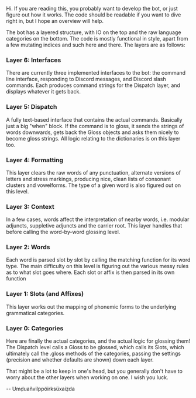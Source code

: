 Hi. If you are reading this, you probably want to develop the bot, or just figure out how it works. The code should be readable if you want to dive right in, but I hope an overview will help.

The bot has a layered structure, with IO on the top and the raw language categories on the bottom. The code is mostly functional in style, apart from a few mutating indices and such here and there. The layers are as follows:

### Layer 6: Interfaces

There are currently three implemented interfaces to the bot: the command line interface, responding to Discord messages, and Discord slash commands. Each produces command strings for the Dispatch layer, and displays whatever it gets back.

### Layer 5: Dispatch

A fully text-based interface that contains the actual commands. Basically just a big "when" block. If the command is to gloss, it sends the strings of words downwards, gets back the Gloss objects and asks them nicely to become gloss strings. All logic relating to the dictionaries is on this layer too.

### Layer 4: Formatting

This layer clears the raw words of any punctuation, alternate versions of letters and stress markings, producing nice, clean lists of consonant clusters and vowelforms. The type of a given word is also figured out on this level.

### Layer 3: Context

In a few cases, words affect the interpretation of nearby words, i.e. modular adjuncts, suppletive adjuncts and the carrier root. This layer handles that before calling the word-by-word glossing level.

### Layer 2: Words

Each word is parsed slot by slot by calling the matching function for its word type. The main difficulty on this level is figuring out the various messy rules as to what slot goes where. Each slot or affix is then parsed in its own function

### Layer 1: Slots (and Affixes)

This layer works out the mapping of phonemic forms to the underlying grammatical categories.

### Layer 0: Categories

Here are finally the actual categories, and the actual logic for glossing them! The Dispatch level calls a Gloss to be glossed, which calls its Slots, which ultimately call the .gloss methods of the categories, passing the settings (precision and whether defaults are shown) down each layer.

That might be a lot to keep in one's head, but you generally don't have to worry about the other layers when working on one. I wish you luck.

-- Umḑuaňvilppöirksüxaiẓda